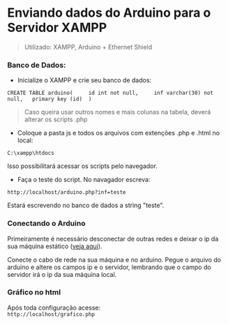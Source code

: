 # Enviando dados do Arduino para o Servidor XAMPP
  
> Utilizado: XAMPP, Arduino + Ethernet Shield
  
### Banco de Dados:  
* Inicialize o XAMPP e crie seu banco de dados:  

`
CREATE TABLE arduino(    
  id int not null,    
  inf varchar(30) not null,  
  primary key (id) 
)
`  
> Caso queira usar outros nomes e mais colunas na tabela, deverá alterar os scripts .php  

* Coloque a pasta js e todos os arquivos com extenções .php e .html no local:  

`C:\xampp\htdocs`  

Isso possibilitará acessar os scripts pelo navegador.  
  
* Faça o teste do script. No navagador escreva:   

`http://localhost/arduino.php?inf=teste`  

Estará escrevendo no banco de dados a string "teste".  

### Conectando o Arduino  
  
Primeiramente é necessário desconectar de outras redes e deixar o ip da sua máquina estático ([veja aqui](https://www.tecmundo.com.br/internet/1836-o-que-e-ip-estatico-e-dinamico-.htm)).  

Conecte o cabo de rede na sua máquina e no arduino. Pegue o arquivo do arduino e altere os campos ip e o servidor, lembrando que o campo do servidor irá o ip da sua máquina local.  

### Gráfico no html  
  
Após toda configuração acesse:  
`http://localhost/grafico.php`  
